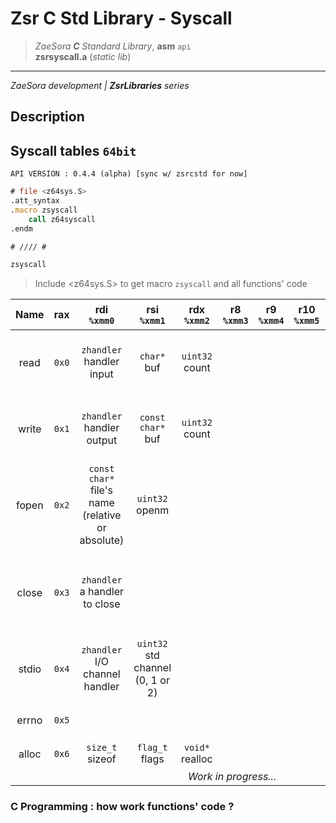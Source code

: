 # Zsr C Std Library - Syscall #
> *ZaeSora **C** Standard Library*, **asm** `api`   
> **zsrsyscall.a** (*static lib*)
* * *
*ZaeSora development | **ZsrLibraries** series*

## Description
## Syscall tables `64bit`
`API VERSION : 0.4.4 (alpha) [sync w/ zsrcstd for now]`
```asm
# file <z64sys.S>
.att_syntax
.macro zsyscall
    call z64syscall
.endm

# //// #

zsyscall
```
> Include <z64sys.S> to get macro `zsyscall` and all functions' code

<table>
    <thead>
        <th>Name</th>
        <th>rax</th>
        <th>rdi<br/><code>%xmm0</code></th>
        <th>rsi<br/><code>%xmm1</code></th>
        <th>rdx<br/><code>%xmm2</code></th>
        <th>r8<br/><code>%xmm3</code></th>
        <th>r9<br/><code>%xmm4</code></th>
        <th>r10<br/><code>%xmm5</code></th>
        <th>@return rax</th>
        <th>Description</th>
    </thead>
    <tbody style="text-align: center;">
        <tr>
            <td>read</td>
            <td><code>0x0</code></td>
            <td><code>zhandler</code><br/>handler input</td>
            <td><code>char*</code><br/>buf</td>
            <td><code>uint32</code><br/>count</td>
            <td colspan="3"></td>
            <td><code>int32</code><br/>Count of read's chars</td>
            <td>Read data from any supported I/O handlers</td>
        </tr>
        <tr>
            <td>write</td>
            <td><code>0x1</code></td>
            <td><code>zhandler</code><br/>handler output</td>
            <td><code>const char*</code><br/>buf</td>
            <td><code>uint32</code><br/>count</td>
            <td colspan="3"></td>
            <td><code>int32</code><br/>number of write's chars</td>
            <td>Write buffers to any supported I/O handler</td>
        </tr>
        <tr>
            <td>fopen</td>
            <td><code>0x2</code></td>
            <td><code>const char*</code><br/>file's name (relative or absolute)</td>
            <td><code>uint32</code><br/>openm</td>
            <td colspan="4"></td>
            <td><code>zhandler</code><br/>A file's handler (or NULL on error)</td>
            <td>Open a file with the specified openm</td>
        </tr>
        <tr>
            <td>close</td>
            <td><code>0x3</code></td>
            <td><code>zhandler</code><br/>a handler to close</td>
            <td colspan="5"></td>
            <td><code>bool</code><br/>close status (1: succes, 0: error (check errno(<code>0x5</code>))</td>
            <td>Close any supported zhandler</td>
        </tr>
        <tr>
            <td>stdio</td>
            <td><code>0x4</code></td>
            <td><code>zhandler</code><br/>I/O channel handler</td>
            <td><code>uint32</code><br/>std channel (0, 1 or 2)</td>
            <td colspan="4"></td>
            <td><code>zhandler</code><br/>old std handler</td>
            <td>Replace a standard I/O channel (in, out, err)</td>
        </tr>
        <tr>
            <td>errno</td>
            <td><code>0x5</code></td>
            <td colspan="6"></td>
            <td><code>uint32</code><br/>latest errcode</td>
            <td>Get latest error code</td>
        </tr>
        <tr>
            <td>alloc</td>
            <td><code>0x6</code></td>
            <td><code>size_t</code><br/>sizeof</td>
            <td><code>flag_t</code><br/>flags</td>
            <td><code>void*</code><br/>realloc</td>
            <td colspan="3"></td>
            <td><code>void*</code><br/>alloc_t</td>
            <td>Alloc memory</td>
        </tr>
        <tr>
            <td colspan="10"><i>Work in progress...</i></td>
        </tr>
    </tbody>
</table>

### C Programming : how work functions' code ?
